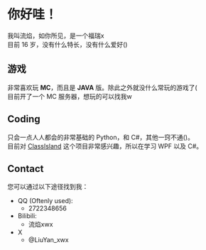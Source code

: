 # 你好哇！
我叫流焰，如你所见，是一个福瑞x  
目前 16 岁，没有什么特长，没有什么爱好()  
## 游戏
非常喜欢玩 **MC**，而且是 **JAVA** 版。除此之外就没什么常玩的游戏了(  
目前开了一个 MC 服务器，想玩的可以找我w
## Coding
只会一点人人都会的非常基础的 Python，和 C#，其他一窍不通()。  
目前对 [ClassIsland](https://github.com/ClassIsland/ClassIsland) 这个项目非常感兴趣，所以在学习 WPF 以及 C#。
## Contact
您可以通过以下途径找到我：  
- QQ (Oftenly used):
  - 2722348656
- Bilibili:
  - 流焰xwx
- X
  - @LiuYan_xwx
